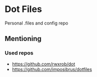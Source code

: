 # Dot Files
Personal .files and config repo
## Mentioning
### Used repos
* https://github.com/rwxrob/dot
* https://github.com/imposibrus/dotfiles